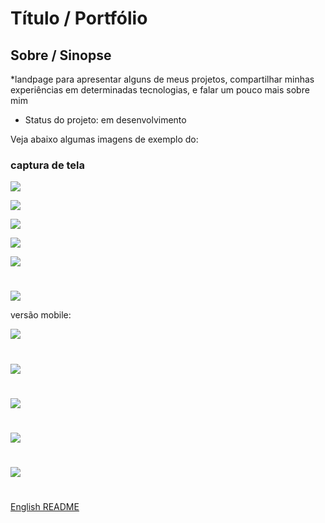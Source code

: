 # Título / Portfólio

## Sobre / Sinopse

*landpage para apresentar alguns de meus projetos, compartilhar minhas experiências em determinadas tecnologias, e falar um pouco mais sobre mim

* Status do projeto: em desenvolvimento



Veja abaixo algumas imagens de exemplo do:

### captura de tela
![](./src/assets/desktop-about.png)

![](./src/assets/desktop-contact.png)

![](./src/assets/desktop-main.png)

![](./src/assets/desktop-repos.png)

![](./src/assets/desktop-skills.png)
#
![](./src/assets/desktop-menu-open.png)


versão mobile:

![](./src/assets/mobile-top.png)
#
![](./src/assets/mobile-menu-active.png)
#
![](./src/assets/mobile-menu-open.png)
#
![](./src/assets/mobile-repos.png)
#
![](./src/assets/mobile-skills.png)
#




[English README](./README.md)